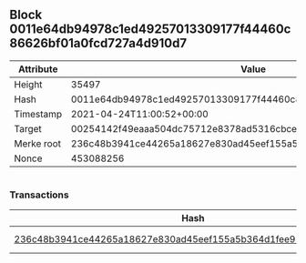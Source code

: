 ## Block 0011e64db94978c1ed49257013309177f44460c86626bf01a0fcd727a4d910d7

Attribute | Value
--- | ---
Height | 35497
Hash | 0011e64db94978c1ed49257013309177f44460c86626bf01a0fcd727a4d910d7
Timestamp | 2021-04-24T11:00:52+00:00
Target | 00254142f49eaaa504dc75712e8378ad5316cbcead634704b3734b6271167cc4
Merke root | 236c48b3941ce44265a18627e830ad45eef155a5b364d1fee9177efdbe39c8c0
Nonce | 453088256

```

```

### Transactions

Hash | Amount
--- | ---
[236c48b3941ce44265a18627e830ad45eef155a5b364d1fee9177efdbe39c8c0](236c48b3941ce44265a18627e830ad45eef155a5b364d1fee9177efdbe39c8c0.md) | 10.00000000 SKEPTI 
